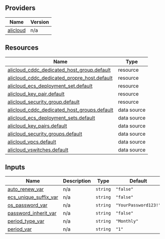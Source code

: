 <!-- BEGIN_TF_DOCS -->
## Providers

| Name | Version |
|------|---------|
| <a name="provider_alicloud"></a> [alicloud](#provider\_alicloud) | n/a |

## Resources

| Name | Type |
|------|------|
| [alicloud_cddc_dedicated_host_group.default](https://registry.terraform.io/providers/hashicorp/alicloud/latest/docs/resources/cddc_dedicated_host_group) | resource |
| [alicloud_cddc_dedicated_propre_host.default](https://registry.terraform.io/providers/hashicorp/alicloud/latest/docs/resources/cddc_dedicated_propre_host) | resource |
| [alicloud_ecs_deployment_set.default](https://registry.terraform.io/providers/hashicorp/alicloud/latest/docs/resources/ecs_deployment_set) | resource |
| [alicloud_key_pair.default](https://registry.terraform.io/providers/hashicorp/alicloud/latest/docs/resources/key_pair) | resource |
| [alicloud_security_group.default](https://registry.terraform.io/providers/hashicorp/alicloud/latest/docs/resources/security_group) | resource |
| [alicloud_cddc_dedicated_host_groups.default](https://registry.terraform.io/providers/hashicorp/alicloud/latest/docs/data-sources/cddc_dedicated_host_groups) | data source |
| [alicloud_ecs_deployment_sets.default](https://registry.terraform.io/providers/hashicorp/alicloud/latest/docs/data-sources/ecs_deployment_sets) | data source |
| [alicloud_key_pairs.default](https://registry.terraform.io/providers/hashicorp/alicloud/latest/docs/data-sources/key_pairs) | data source |
| [alicloud_security_groups.default](https://registry.terraform.io/providers/hashicorp/alicloud/latest/docs/data-sources/security_groups) | data source |
| [alicloud_vpcs.default](https://registry.terraform.io/providers/hashicorp/alicloud/latest/docs/data-sources/vpcs) | data source |
| [alicloud_vswitches.default](https://registry.terraform.io/providers/hashicorp/alicloud/latest/docs/data-sources/vswitches) | data source |

## Inputs

| Name | Description | Type | Default | Required |
|------|-------------|------|---------|:--------:|
| <a name="input_auto_renew_var"></a> [auto\_renew\_var](#input\_auto\_renew\_var) | n/a | `string` | `"false"` | no |
| <a name="input_ecs_unique_suffix_var"></a> [ecs\_unique\_suffix\_var](#input\_ecs\_unique\_suffix\_var) | n/a | `string` | `"false"` | no |
| <a name="input_os_password_var"></a> [os\_password\_var](#input\_os\_password\_var) | n/a | `string` | `"YourPassword123!"` | no |
| <a name="input_password_inherit_var"></a> [password\_inherit\_var](#input\_password\_inherit\_var) | n/a | `string` | `"false"` | no |
| <a name="input_period_type_var"></a> [period\_type\_var](#input\_period\_type\_var) | n/a | `string` | `"Monthly"` | no |
| <a name="input_period_var"></a> [period\_var](#input\_period\_var) | n/a | `string` | `"1"` | no |
<!-- END_TF_DOCS -->    